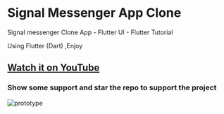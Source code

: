 # Signal Messenger App Clone

Signal  messenger Clone App  - Flutter UI  - Flutter Tutorial 

Using Flutter (Dart) ,Enjoy


## [Watch it on YouTube]( )

### Show some support and star the repo to support the project


![prototype](https://user-images.githubusercontent.com/42013687/106675456-c992d680-65bd-11eb-9676-1b3217045132.png)


